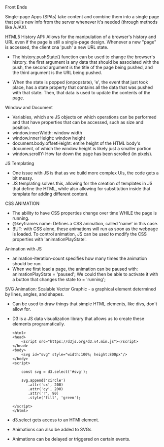 Front Ends

Single-page Apps (SPAs) take content and combine them into a single page that pulls new info from the
server whenever it's  needed (through methods like AJAX). 

HTML5 History API: Allows for the manipulation of a browser's history and URL even if the page is still a single-page design. Whenever a new "page" is accessed, the client cna 'push' a new URL state. 

- The history.pushState() function can be used to change the browser's history. the first argument is any data that should be associated with the push, the second argument is the title of the page being pushed, and the third argument is the URL being pushed.

- When the state is popped (onpopstate), 'e', the event that just took place, has a state property that contains all the data that was pushed with that state. Then, that data is used to update the contents of the page. 

Window and Document
- Variables, which are JS objects on which operations can be performed and that have properties that can be accessed, such as size and position.
- window.innerWidth: window width
- window.innerHeight: window height
- document.body.offsetHeight: entire height of the HTML body's document, of which the window height is likely just a smaller portion
- window.scrollY: How far down the page has been scrolled (in pixels). 

JS Templating 
- One issue with JS is that as we build more complex UIs, the code gets a bit messy. 
- JS templating solves this, allowing for the creation of templates in JS that define the HTML, while also allowing for substitution inside that template for adding different content. 

CSS ANIMATION
- The ability to have CSS properties change over time WHILE the page is running.
- @keyframes name: Defines a CSS animation, called 'name' in this case. 
- BUT: with CSS alone, these animations will run as soon as the webpage is loaded. To control animation, JS can be used to modify the CSS properties with 'animationPlayState'. 

Animation with JS
-  animation-iteration-count specifies how many times the animation should be run.
- When we first load a page, the animation can be paused with: animationPlayState = 'paused'; We could then be able to activate it with a button that changes the state to = 'running';

SVG Animation: Scalable Vector Graphic - a graphical element determined by lines, angles, and shapes.
- Can be used to draw things that simple HTML elements, like divs, don't allow for. 
- D3 is a JS data visualization library that allows us to create these elements programatically. 
      
      <html>
      <head>
          <script src="https://d3js.org/d3.v4.min.js"></script>
      </head>
      <body>
          <svg id="svg" style="width:100%; height:800px"/>
      </body>
      <script>

          const svg = d3.select('#svg');

          svg.append('circle')
             .attr('cx', 200)
             .attr('cy', 200)
             .attr('r', 90)
             .style('fill', 'green');

      </script>
      </html>

- d3.select gets access to an HTMl element. 
- Animations can also be added to SVGs. 
- Animations can be delayed or triggered on certain events. 

